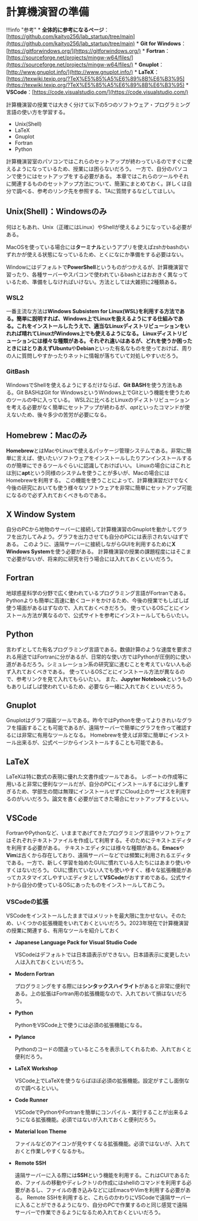 # 計算機演習の準備

!!!info "参考"
    * **全体的に参考になるページ**：[https://github.com/kaityo256/lab_startup/tree/main](https://github.com/kaityo256/lab_startup/tree/main)
    * **Git for Windows**：[https://gitforwindows.org/](https://gitforwindows.org/)
    * **Fortran**：[https://sourceforge.net/projects/mingw-w64/files/](https://sourceforge.net/projects/mingw-w64/files/)
    * **Gnuplot**：[http://www.gnuplot.info/](http://www.gnuplot.info/)
    * **LaTeX**：[https://texwiki.texjp.org/?TeX%E5%85%A5%E6%89%8B%E6%B3%95](https://texwiki.texjp.org/?TeX%E5%85%A5%E6%89%8B%E6%B3%95)
    * **VSCode**：[https://code.visualstudio.com/](https://code.visualstudio.com/)

計算機演習の授業では大きく分けて以下の5つのソフトウェア・プログラミング言語の使い方を学習する。

* Unix(Shell)
* LaTeX
* Gnuplot
* Fortran
* Python

計算機演習室のパソコンではこれらのセットアップが終わっているのですぐに使えるようになっているため、授業には困らないだろう。
一方で、自分のパソコンで使うにはセットアップをする必要がある。
本章ではこれらのツールやそれに関連するもののセットアップ方法について、簡潔にまとめておく。詳しくは自分で調べる、参考のリンク先を参照する、TAに質問するなどしてほしい。

## Unix(Shell)：Windowsのみ
何はともあれ、Unix（正確にはLinux）やShellが使えるようになっている必要がある。

MacOSを使っている場合には**ターミナル**というアプリを使えばzshかbashのいずれかが使える状態になっているため、とくになにか準備をする必要はない。

Windowにはデフォルトで**PowerShell**というものがつかえるが、計算機演習で習ったり、各種サーバーやスパコンで使われているbashとはおおきく異なっているため、準備をしなければいけない。方法としては大雑把に2種類ある。

### WSL2
一番主流な方法は**Windows Subsistem for Linux(WSL)**を利用する方法である。簡単に説明すれば、Windows上でLinuxを扱えるようにする仕組みである。これをインストールしたうえで、適当なLinuxディストリビューションをいれれば晴れてLinuxがWindows上でも使えるようになる。
Linuxディストリビューションには様々な種類がある。それぞれ違いはあるが、どれを使うか困ったときにはとりあえず**Ubuntu**や**Debian**といった有名なものを使っておけば、周りの人に質問しやすかったりネットに情報が落ちていて対処しやすいだろう。

### GitBash
WindowsでShellを使えるようにするだけならば、**Git BASH**を使う方法もある。Git BASHはGit for WindowsというWindows上でGitという機能を使うためのツールの中に入っている。
WSL2に比べるとLinuxのディストリビューションを考える必要がなく簡単にセットアップが終わるが、*apt*といったコマンドが使えないため、後々多少の苦労が必要になる。

## Homebrew：Macのみ
**Homebrew**とはMacやLinuxで使えるパッケージ管理システムである。非常に簡単に言えば、使いたいソフトウェアをインストールしたりアンインストールするのが簡単にできるツールぐらいに認識しておけばいい。
Linuxの場合にはこれとは別に**apt**という同様のシステムを使うことが多いが、Macの場合にはHomebrewを利用する。
この機能を使うことによって、計算機演習だけでなく今後の研究においても使う様々なソフトウェアを非常に簡単にセットアップ可能になるので必ず入れておくべきものである。

## X Window System
自分のPCから地物のサーバーに接続して計算機演習のGnuplotを動かしてグラフを出力してみよう。グラフを出力させても自分のPCには表示されないはずである。
このように、遠隔サーバーに接続しながらGUIを利用するために**X Windows System**を使う必要がある。
計算機演習の授業の課題程度にはそこまで必要がないが、将来的に研究を行う場合には入れておくといいだろう。

## Fortran
地球惑星科学の分野で広く使われているプログラミング言語がFortranである。Pythonよりも簡単に高速に動くコードをかけるため、今後の授業でもしばしば使う場面があるはずなので、入れておくべきだろう。
使っているOSごとにインストール方法が異なるので、公式サイトを参考にインストールしてもらいたい。

## Python
言わずとしてた有名プログラミング言語である。数値計算のような速度を要求される用途ではFortranに分があるが、日常的な使い方ではPythonが圧倒的に使い道があるだろう。シミュレーション系の研究室に進むことを考えていない人も必ず入れておくべきである。
使っているOSごとにインストール方法が異なるので、参考リンクを見て入れてもらいたい。
また、**Jupyter Notebook**というものもありしばしば使われているため、必要なら一緒に入れておくといいだろう。

## Gnuplot
Gnuplotはグラフ描画ツールである。昨今ではPythonを使ってよりきれいなグラフを描画することも可能であるが、遠隔サーバーで簡単にグラフを作って確認するには非常に有用なツールとなる。
Homebrewを使えば非常に簡単にインストール出来るが、公式ページからインストールすることも可能である。

## LaTeX
LaTeXは特に数式の表現に優れた文書作成ツールである。
レポートの作成等に用いると非常に便利なツールだが、自分のPCにインストールするには少し重すぎるため、学部生の間は無理にインストールせずにCloud上のサービスを利用するのがいいだろう。論文を書く必要が出てきた場合にセットアップするといい。

## VSCode
FortranやPythonなど、いままであげてきたプログラミング言語やソフトウェアはそれぞれテキストファイルを作成して利用する。そのためにテキストエディタを利用する必要がある。
テキストエディタには様々な種類がある。**Emacs**や**Vim**は古くから存在しており、遠隔サーバーなどでは頻繁に利用されるエディタである。一方で、新しく学習を始めたGUIに慣れている人たちにはあまり使いやすくはないだろう。
CUIに慣れていない人でも使いやすく、様々な拡張機能があってカスタマイズしやすいエディタとして**VSCode**がおすすめである。公式サイトから自分の使っているOSにあったものをインストールしておこう。

### VSCodeの拡張
VSCodeをインストールしたままではメリットを最大限に生かせない。そのため、いくつかの拡張機能をいれておくといいだろう。2023年現在で計算機演習の授業に関連する、有用なツールを紹介しておく

* **Japanese Language Pack for Visual Studio Code**

    VSCodeはデフォルトでは日本語表示ができない。日本語表示に変更したい人は入れておくといいだろう。

* **Modern Fortran**

    プログラミングをする際には**シンタックスハイライト**があると非常に便利である。上の拡張はFortran用の拡張機能なので、入れておいて損はないだろう。

* **Python**

    PythonをVSCode上で使うには必須の拡張機能になる。

* **Pylance**

    Pythonのコードの間違っているところを表示してくれるため、入れておくと便利だろう。

* **LaTeX Workshop**

    VSCode上でLaTeXを使うならばほぼ必須の拡張機能。設定がすこし面倒なので調べるといい。

* **Code Runner**

    VSCodeでPythonやFortranを簡単にコンパイル・実行することが出来るようになる拡張機能。必須ではないが入れておくと便利だろう。

* **Material Icon Theme**

    ファイルなどのアイコンが見やすくなる拡張機能。必須ではないが、入れておくと作業しやすくなるかも。

* **Remote SSH**

    遠隔サーバーに入る際には**SSH**という機能を利用する。これはCUIであるため、ファイルの移動やディレクトリの作成にはshellのコマンドを利用する必要があるし、ファイルの書き込みなどにはEmacsやVimを利用する必要がある。
    Remote SSHを利用すると、これらのかわりにVSCodeで遠隔サーバーに入ることができるようになり、自分のPCで作業するのと同じ感覚で遠隔サーバーで作業できるようになるため入れておくといいだろう。